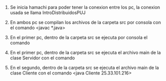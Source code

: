 1) Se inicia hamachi para poder tener la conexion entre los pc, la conexion usada se llama IntroDistribuidosPUJ

2) En ambos pc se compilan los archivos de la carpeta src por consola con el comando <javac *.java> 

3) En el primer pc, dentro de la carpeta src se ejecuta por consola el comando <rmiregistry> 

4) En el primer pc, dentro de la carpeta src se ejecuta el archivo main de la clase Servidor con el comando <java Servidor>

5) En el segundo, dentro de la carpeta src se ejecuta el archivo main de la clase Cliente con el comando <java Cliente 25.33.101.216>
